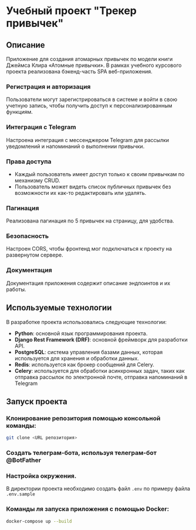 # Учебный проект "Трекер привычек"

## Описание

Приложение для создания атомарных привычек по модели книги Джеймса Клира «Атомные привычки».
В рамках учебного курсового проекта реализована бэкенд-часть SPA веб-приложения.

### Регистрация и авторизация

Пользователи могут зарегистрироваться в системе и войти в свою учетную запись,
чтобы получить доступ к персонализированным функциям.

### Интеграция с Telegram

Настроена интеграция с мессенджером Telegram для рассылки уведомлений и напоминаний о выполнении привычки.

### Права доступа

* Каждый пользователь имеет доступ только к своим привычкам по механизму CRUD.
* Пользователь может видеть список публичных привычек без возможности их как-то редактировать или удалять.

### Пагинация

Реализована пагинация по 5 привычек на страницу, для удобства.

### Безопасность

Настроен CORS, чтобы фронтенд мог подключаться к проекту на развернутом сервере.

### Документация

Документация приложения содержит описание эндпоинтов и их работы.

## Используемые технологии

В разработке проекта использовались следующие технологии:

* **Python**: основной язык программирования проекта.
* **Django Rest Framework (DRF)**: основной фреймворк для разработки API.
* **PostgreSQL**: система управления базами данных, которая используется для хранения и обработки данных.
* **Redis**: используется как брокер сообщений для Celery.
* **Celery**: используется для обработки асинхронных задач, таких как отправка рассылок по электронной почте,
  отправка напоминаний в Telegram

## Запуск проекта

### Клонирование репозитория помощью консольной команды:
```bash
git clone <URL репозитория>
```
### Создать телеграм-бота, используя телеграм-бот @BotFather

### Настройка окружения. 
В директории проекта необходимо создать файл `.env` по примеру файла `.env.sample`

### Команды ля запуска приложения с помощью Docker:
```bash
docker-compose up --build
```
